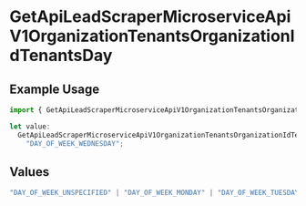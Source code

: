 # GetApiLeadScraperMicroserviceApiV1OrganizationTenantsOrganizationIdTenantsDay

## Example Usage

```typescript
import { GetApiLeadScraperMicroserviceApiV1OrganizationTenantsOrganizationIdTenantsDay } from "oppulence-backend-sdk/models/operations";

let value:
  GetApiLeadScraperMicroserviceApiV1OrganizationTenantsOrganizationIdTenantsDay =
    "DAY_OF_WEEK_WEDNESDAY";
```

## Values

```typescript
"DAY_OF_WEEK_UNSPECIFIED" | "DAY_OF_WEEK_MONDAY" | "DAY_OF_WEEK_TUESDAY" | "DAY_OF_WEEK_WEDNESDAY" | "DAY_OF_WEEK_THURSDAY" | "DAY_OF_WEEK_FRIDAY" | "DAY_OF_WEEK_SATURDAY" | "DAY_OF_WEEK_SUNDAY"
```